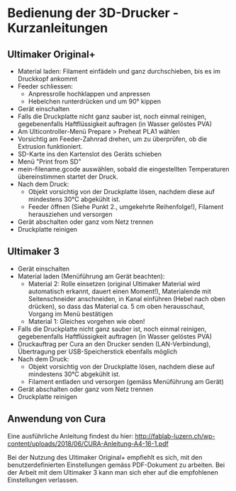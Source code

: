 # Bedienung der 3D-Drucker - Kurzanleitungen


## Ultimaker Original+

- Material laden: Filament einfädeln und ganz durchschieben, bis es im Druckkopf ankommt
- Feeder schliessen:
    - Anpressrolle hochklappen und anpressen
    - Hebelchen runterdrücken und um 90° kippen
- Gerät einschalten
- Falls die Druckplatte nicht ganz sauber ist, noch einmal reinigen, gegebenenfalls Haftflüssigkeit auftragen (in Wasser gelöstes PVA)
- Am Ulticontroller-Menü Prepare > Preheat PLA1 wählen
- Vorsichtig am Feeder-Zahnrad drehen, um zu überprüfen, ob die Extrusion funktioniert.
- SD-Karte ins den Kartenslot des Geräts schieben
- Menü "Print from SD"
- mein-filename.gcode auswählen, sobald die eingestellten Temperaturen übereinstimmen startet der Druck.
- Nach dem Druck:
    - Objekt vorsichtig von der Druckplatte lösen, nachdem diese auf mindestens 30°C abgekühlt ist.
    - Feeder öffnen (Siehe Punkt 2., umgekehrte Reihenfolge!), Filament herausziehen und versorgen 
- Gerät abschalten oder ganz vom Netz trennen
- Druckplatte reinigen


## Ultimaker 3

- Gerät einschalten
- Material laden (Menüführung am Gerät beachten):
    - Material 2: Rolle einsetzen (original Ultimaker Material wird automatisch erkannt, dauert einen Moment!), Materialende mit Seitenschneider anschneiden, in Kanal einführen (Hebel nach oben drücken), so dass das Material ca. 5 cm oben herausschaut, Vorgang im Menü bestätigen
    - Material 1: Gleiches vorgehen wie oben!
- Falls die Druckplatte nicht ganz sauber ist, noch einmal reinigen, gegebenenfalls Haftflüssigkeit auftragen (in Wasser gelöstes PVA)
- Druckauftrag per Cura an den Drucker senden (LAN-Verbindung), Übertragung per USB-Speicherstick ebenfalls möglich
- Nach dem Druck:
    - Objekt vorsichtig von der Druckplatte lösen, nachdem diese auf mindestens 30°C abgekühlt ist.
    - Filament entladen und versorgen (gemäss Menüführung am Gerät)
- Gerät abschalten oder ganz vom Netz trennen
- Druckplatte reinigen


## Anwendung von Cura

Eine ausführliche Anleitung findest du hier: <http://fablab-luzern.ch/wp-content/uploads/2018/06/CURA-Anleitung-A4-16-1.pdf>

Bei der Nutzung des Ultimaker Original+ empfiehlt es sich, mit den benutzerdefinierten Einstellungen gemäss PDF-Dokument zu arbeiten. Bei der Arbeit mit dem Ultimaker 3 kann man sich eher auf die empfohlenen Einstellungen verlassen.
